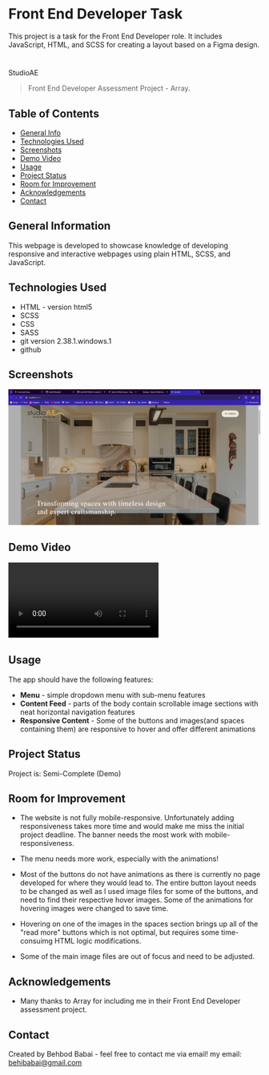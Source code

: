 # Front End Developer Task

This project is a task for the Front End Developer role. It includes JavaScript, HTML, and SCSS for creating a layout based on a Figma design.

#

StudioAE

> Front End Developer Assessment Project - Array.

## Table of Contents

- [General Info](#general-information)
- [Technologies Used](#technologies-used)
- [Screenshots](#screenshots)
- [Demo Video](#demo-video)
- [Usage](#usage)
- [Project Status](#project-status)
- [Room for Improvement](#room-for-improvement)
- [Acknowledgements](#acknowledgements)
- [Contact](#contact)
<!-- * [License](#license) -->

## General Information

This webpage is developed to showcase knowledge of developing responsive and interactive webpages using plain HTML, SCSS, and JavaScript.

## Technologies Used

- HTML - version html5
- SCSS
- CSS
- SASS
- git version 2.38.1.windows.1
- github

## Screenshots

![alt text](image.png)

## Demo Video

![alt text](demo.mp4)

## Usage

The app should have the following features:

- **Menu** - simple dropdown menu with sub-menu features
- **Content Feed** - parts of the body contain scrollable image sections with neat horizontal navigation features
- **Responsive Content** - Some of the buttons and images(and spaces containing them) are responsive to hover and offer different animations

## Project Status

Project is: Semi-Complete (Demo)

## Room for Improvement

- The website is not fully mobile-responsive. Unfortunately adding responsiveness takes more time and would make me miss the initial project deadline. The banner needs the most work with mobile-responsiveness.

- The menu needs more work, especially with the animations!

- Most of the buttons do not have animations as there is currently no page developed for where they would lead to. The entire button layout needs to be changed as well as I used image files for some of the buttons, and need to find their respective hover images. Some of the animations for hovering images were changed to save time.

- Hovering on one of the images in the spaces section brings up all of the "read more" buttons which is not optimal, but requires some time-consuimg HTML logic modifications.

- Some of the main image files are out of focus and need to be adjusted.

## Acknowledgements

- Many thanks to Array for including me in their Front End Developer assessment project.

## Contact

Created by Behbod Babai - feel free to contact me via email!
my email: behibabai@gmail.com
